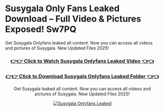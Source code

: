 # Susygala Only Fans Leaked Download – Full Video & Pictures Exposed! Sw7PQ

Get Susygala Onlyfans leaked all content. Now you can access all videos and pictures of Susygala. New Updated Files 2025!  
<div align="center">
  
### [👉👉 Click to Watch Susygala Onlyfans Leaked Video 👈👈](https://links2leaks.com/susygala)  
### [👉👉 Click to Download Susygala Onlyfans Leaked Folder 👈👈](https://links2leaks.com/susygala)  

Get Susygala leaked all content. Now you can access all videos and pictures of Susygala. New Updated Files 2025!  

[![Susygala Onlyfans Leaked](https://i.ibb.co/93hzkbrt/l2l.gif)](https://links2leaks.com/susygala)  

</div>
